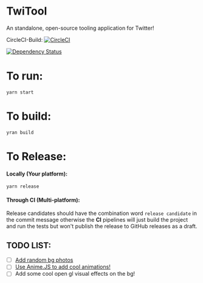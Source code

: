 # TwiTool
An standalone, open-source tooling application for Twitter!



CircleCI-Build: [![CircleCI](https://circleci.com/gh/mim-Armand/TwiTool.svg?style=svg)](https://circleci.com/gh/mim-Armand/TwiTool)

[![Dependency Status](https://gemnasium.com/badges/github.com/mim-Armand/status.ctl.alexa.skill.svg)](https://gemnasium.com/github.com/mim-Armand/status.ctl.alexa.skill)



# To run:
`yarn start`

# To build:
`yran build`

# To Release:
#### Locally (Your platform):
`yarn release`
#### Through CI (Multi-platform):
Release candidates should have the combination word `release candidate` in the commit message otherwise the **CI** pipelines will just build the project and run the tests but won't publish the release to GitHub releases as a draft.








## TODO LIST:
 - [ ] [Add random bg photos](https://github.com/unsplash/unsplash-js)
 - [ ] [Use Anime.JS to add cool animations!](http://animejs.com/)
 - [ ] Add some cool open gl visual effects on the bg!